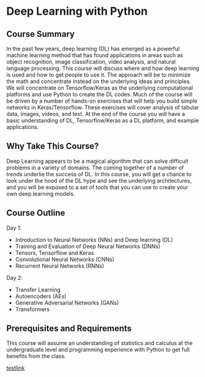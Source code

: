 # Deep Learning with Python


## Course Summary

In the past few years, deep learning (DL) has emerged as a powerful machine learning method that has found applications in areas such as object recognition, image classification, video analysis, and natural language processing. This course will discuss where and how deep learning is used and how to get people to use it. The approach will be to minimize the math and concentrate instead on the underlying ideas and principles. We will concentrate on Tensorflow/Keras as the underlying computational platforms and use Python to create the DL codes. Much of the course will be driven by a number of hands-on exercises that will help you build simple networks in Keras/Tensorflow. These exercises will cover analysis of tabular data, images, videos, and text. At the end of the course you will have a basic understanding of DL, Tensorflow/Keras as a DL platform, and example applications. 

## Why Take This Course?

Deep Learning appears to be a magical algorithm that can solve difficult problems in a variety of domains. The coming together of a number of trends underlie the success of DL. In this course, you will get a chance to look under the hood of the DL hype and see the underlying architectures, and you will be exposed to a set of tools that you can use to create your own deep learning models.

## Course Outline

Day 1:
- Introduction to Neural Networks (NNs) and Deep learning (DL)
- Training and Evaluation of Deep Neural Networks (DNNs)
- Tensors, Tensorflow and Keras
- Convolutional Neural Networks (CNNs)
- Recurrent Neural Networks (RNNs)

Day 2:
- Transfer Learning
- Autoencoders (AEs)
- Generative Adversarial Networks (GANs)
- Transformers

## Prerequisites and Requirements

This course will assume an understanding of statistics and calculus at the undergraduate level and programming experience with Python to get full benefits from the class.

[testlink](Exercises)